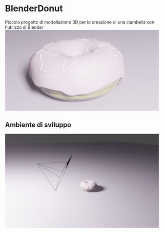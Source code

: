 # BlenderDonut
Piccolo progetto di modellazione 3D per la creazione di una ciambella con l'utilizzo di Blender
![donut](/examples/renderImg.PNG)
## Ambiente di sviluppo
![ambinete](/examples/Donut.PNG)
